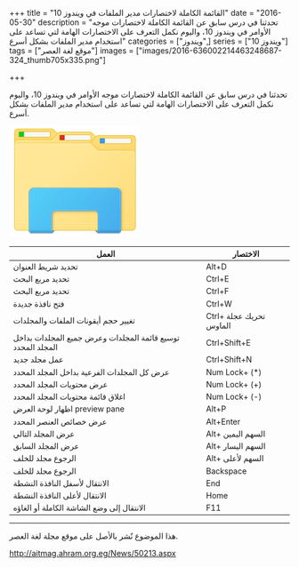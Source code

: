 +++
title = "القائمة الكاملة لاختصارات مدير الملفات في ويندوز 10"
date = "2016-05-30"
description = "تحدثنا في درس سابق عن القائمة الكاملة لاختصارات موجه الأوامر في ويندوز 10، واليوم نكمل التعرف على الاختصارات الهامة لتي تساعد على استخدام مدير الملفات بشكل أسرع"
categories = ["ويندوز",]
series = ["ويندوز 10"]
tags = ["موقع لغة العصر"]
images = ["images/2016-636002214463248687-324_thumb705x335.png"]

+++

تحدثنا في درس سابق عن القائمة الكاملة لاختصارات موجه الأوامر في ويندوز 10، واليوم نكمل التعرف على الاختصارات الهامة لتي تساعد على استخدام مدير الملفات بشكل أسرع.

![1](images/2016-636002214629077750-907.png)

| **العمل** | **الاختصار** |
| --- | --- |
| تحديد شريط العنوان | Alt+D |
| تحديد مربع البحث | Ctrl+E |
| تحديد مربع البحث | Ctrl+F |
| فتح نافذة جديدة | Ctrl+W |
| تغيير حجم أيقونات الملفات والمجلدات | Ctrl+ تحريك عجلة الماوس |
| توسيع قائمة المجلدات وعرض جميع المجلدات بداخل المجلد المحدد | Ctrl+Shift+E |
| عمل مجلد جديد | Ctrl+Shift+N |
| عرض كل المجلدات الفرعية بداخل المجلد المحدد | Num Lock+ (*) |
| عرض محتويات المجلد المحدد | Num Lock+ (+) |
| اغلاق قائمة محتويات المجلد المحدد | Num Lock+ (-) |
| اظهار لوحة العرض preview pane | Alt+P |
| عرض خصائص العنصر المحدد | Alt+Enter |
| عرض المجلد التالي | Alt+ السهم اليمين |
| عرض المجلد السابق | Alt+ السهم اليسار |
| الرجوع مجلد للخلف | Alt+ السهم لأعلى |
| الرجوع مجلد للخلف | Backspace |
| الانتقال لأسفل النافذة النشطة | End |
| الانتقال لأعلى النافذة النشطة | Home |
| الانتقال إلى وضع الشاشة الكاملة أو الغاؤه | F11 |

---
هذا الموضوع نٌشر باﻷصل على موقع مجلة لغة العصر.

http://aitmag.ahram.org.eg/News/50213.aspx